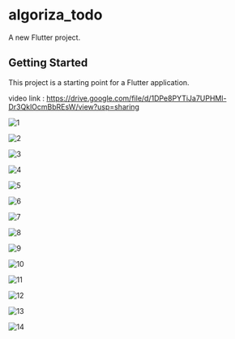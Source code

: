 # algoriza_todo

A new Flutter project.

## Getting Started

This project is a starting point for a Flutter application.


video link : https://drive.google.com/file/d/1DPe8PYTiJa7UPHMl-Dr3QklOcmBbREsW/view?usp=sharing



![1](https://user-images.githubusercontent.com/66753803/181394860-ff9cce08-cf2f-4e2b-aeb3-68d25e6aee45.png)


![2](https://user-images.githubusercontent.com/66753803/181394869-8b2c64e7-03eb-404b-880d-95f0b3b70976.png)


![3](https://user-images.githubusercontent.com/66753803/181394877-a6fe81b3-c5de-43da-ba76-1465e2808175.png)


![4](https://user-images.githubusercontent.com/66753803/181394897-145b6487-35d8-4602-ace1-00de81497c81.png)


![5](https://user-images.githubusercontent.com/66753803/181394960-9d0424ec-b168-488c-9846-c47f6ca2d55e.png)


![6](https://user-images.githubusercontent.com/66753803/181394965-50c99c79-e954-4146-9e33-1b7ac6584624.png)


![7](https://user-images.githubusercontent.com/66753803/181394966-004425e2-f53c-45a5-a0c4-4ab414b2dfc1.png)


![8](https://user-images.githubusercontent.com/66753803/181394968-6a9b2cfc-761c-416f-8112-82457f8ddce7.png)


![9](https://user-images.githubusercontent.com/66753803/181394970-187d0f61-391f-4928-888e-5fac25a9476f.png)


![10](https://user-images.githubusercontent.com/66753803/181394971-c545cbc0-4dc3-40cf-9dd9-19cc8364ed74.png)


![11](https://user-images.githubusercontent.com/66753803/181394972-f216a661-1dda-456f-93c4-212c06d18d66.png)


![12](https://user-images.githubusercontent.com/66753803/181395002-d6d0e818-8ab0-495e-9f24-ab82671782ec.png)


![13](https://user-images.githubusercontent.com/66753803/181395013-45629963-ccae-4230-8700-1db38adced04.png)


![14](https://user-images.githubusercontent.com/66753803/181395016-a661398e-a6c8-4d3a-9432-9602a747245b.png)
